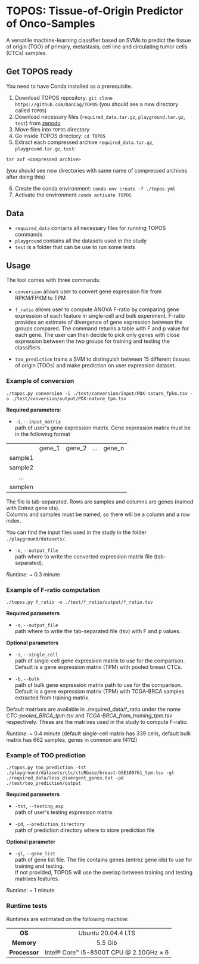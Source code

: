 TOPOS: Tissue-of-Origin Predictor of Onco-Samples
=================================================

A versatile machine-learning classifier based on SVMs to predict the tissue of origin (TOO) of primary, metastasis, cell line and circulating tumor cells (CTCs) samples.


Get TOPOS ready
---------------

You need to have Conda installed as a prerequisite.

1. Download TOPOS repository: `git clone https://github.com/DanCag/TOPOS` (you should see a new directory called `TOPOS`)
2. Download necessary files (`required_data.tar.gz`, `playground.tar.gz`, `test`) from [zenodo](https://zenodo.org/record/7470583#.Y6OK_KfMJkg)
3. Move files into `TOPOS` directory
4. Go inside TOPOS directory: `cd TOPOS`
5. Extract each compressed archive `required_data.tar.gz`, `playground.tar.gz`, `test`:

```
tar xvf <compressed archive>
```
(you should see new directories with same name of compressed archives after doing this)

6. Create the conda environment: `conda env create -f ./topos.yml`
7. Activate the environment `conda activate TOPOS`



Data
----
* `required_data` contains all necessary files for running TOPOS commands
* `playground` contains all the datasets used in the study
* `test` is a folder that can be use to run some tests

Usage
-----


The tool comes with three commands:

- `conversion` allows user to convert gene expression file from RPKM/FPKM to TPM

- `f_ratio` allows user to compute ANOVA F-ratio by comparing gene expression of each feature in single-cell and bulk experiment. F-ratio provides an estimate of divergence of gene expression between the groups compared. The command returns a table with F and p value for each gene. The user can then decide to pick only genes with close expression between the two groups for training and testing the classifiers.

- `too_prediction` trains a SVM to distinguish between 15 different tissues of origin (TOOs) and make prediction on user expression dataset.



### Example of conversion

```
./topos.py conversion -i ./test/conversion/input/PDX-nature_fpkm.tsv -o ./test/conversion/output/PDX-nature_tpm.tsv 
```

**Required parameters**:

* `-i`, `--input_matrix`<br>
path of user's gene expression matrix. Gene expression matrix must be in the following format


| | | | | |
| :----:  | :----: | :----: | :----: | :----: |
|         | gene_1 | gene_2 | ...    | gene_n | 
| sample1 |
| sample2 |
| ...     | 
| samplen |

The file is tab-separated. Rows are samples and columns are genes (named with Entrez gene ids).<br>
Columns and samples must be named, so there will be a column and a row index.<br>

You can find the input files used in the study in the folder `./playground/datasets/`.
 
* `-o`, `--output_file`<br>
path where to write the converted expression matrix file (tab-separated).

*Runtime*: ~ 0.3 minute



### Example of F-ratio computation

```
./topos.py f_ratio -o ./test/f_ratio/output/f_ratio.tsv

```

**Required parameters**

- `-o`, `--output_file`<br>
path where to write the tab-separated file (tsv) with F and p values.<br>

**Optional parameters**
 
- `-s`, `--single_cell`<br>
path of single-cell gene expression matrix to use for the comparison.<br> 
Default is a gene expression matrix (TPM) with pooled breast CTCs.

- `-b`, `--bulk`<br>
path of bulk gene expression matrix path to use for the comparison.<br>
Default is a gene expression matrix (TPM) with TCGA-BRCA samples extracted from training matrix.<br>

Default matrixes are available in ./required_data/f_ratio under the name _CTC-pooled_BRCA_tpm.tsv_ and _TCGA-BRCA\_from_training_tpm.tsv_ respectively. These are the matrixes used in the study to compute F-ratio.

*Runtime*: ~ 0.4 minute (default single-cell matrix has 339 cells, default bulk matrix has 662 samples, genes in common are 14112)


### Example of TOO prediction
```
./topos.py too_prediction -tst ./playground/datasets/ctc/ctcRbase/breast-GSE109761_tpm.tsv -gl ./required_data/less_divergent_genes.txt -pd ./test/too_prediction/output

```

**Required parameters**

- `-tst`, `--testing_exp`<br>
path of user's testing expression matrix

- `-pd`, `--prediction_directory`<br>
path of prediction directory where to store prediction file


**Optional parameter**

- `-gl`, `--gene_list`<br>
path of gene list file. The file contains genes (entrez gene ids) to use for training and testing.<br>
If not provided, TOPOS will use the overlap between training and testing matrixes features.

*Runtime*: ~ 1 minute


### Runtime tests
Runtimes are estimated on the following machine:

| | |
| :----: | :----: |
| **OS**     | Ubuntu 20.04.4 LTS |
| **Memory** | 5.5 Gib     |
| **Processor** | Intel® Core™ i5-8500T CPU @ 2.10GHz × 6 |
